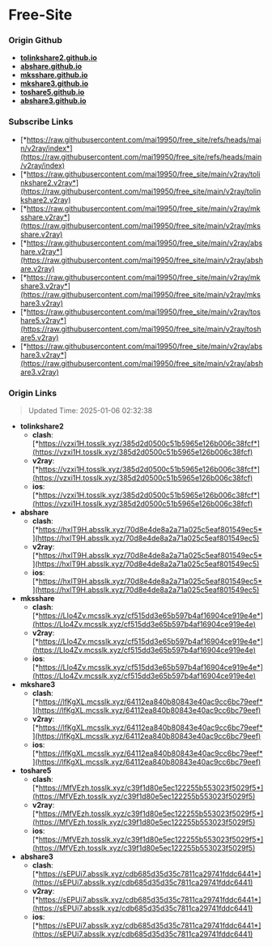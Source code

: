 # Free-Site

### Origin Github

- [**tolinkshare2.github.io**](https://github.com/tolinkshare2/tolinkshare2.github.io)
- [**abshare.github.io**](https://github.com/abshare/abshare.github.io)
- [**mksshare.github.io**](https://github.com/mksshare/mksshare.github.io)
- [**mkshare3.github.io**](https://github.com/mkshare3/mkshare3.github.io)
- [**toshare5.github.io**](https://github.com/toshare5/toshare5.github.io)
- [**abshare3.github.io**](https://github.com/abshare3/abshare3.github.io)

### Subscribe Links

- [*https://raw.githubusercontent.com/mai19950/free_site/refs/heads/main/v2ray/index*](https://raw.githubusercontent.com/mai19950/free_site/refs/heads/main/v2ray/index)
- [*https://raw.githubusercontent.com/mai19950/free_site/main/v2ray/tolinkshare2.v2ray*](https://raw.githubusercontent.com/mai19950/free_site/main/v2ray/tolinkshare2.v2ray)
- [*https://raw.githubusercontent.com/mai19950/free_site/main/v2ray/mksshare.v2ray*](https://raw.githubusercontent.com/mai19950/free_site/main/v2ray/mksshare.v2ray)
- [*https://raw.githubusercontent.com/mai19950/free_site/main/v2ray/abshare.v2ray*](https://raw.githubusercontent.com/mai19950/free_site/main/v2ray/abshare.v2ray)
- [*https://raw.githubusercontent.com/mai19950/free_site/main/v2ray/mkshare3.v2ray*](https://raw.githubusercontent.com/mai19950/free_site/main/v2ray/mkshare3.v2ray)
- [*https://raw.githubusercontent.com/mai19950/free_site/main/v2ray/toshare5.v2ray*](https://raw.githubusercontent.com/mai19950/free_site/main/v2ray/toshare5.v2ray)
- [*https://raw.githubusercontent.com/mai19950/free_site/main/v2ray/abshare3.v2ray*](https://raw.githubusercontent.com/mai19950/free_site/main/v2ray/abshare3.v2ray)

### Origin Links

> Updated Time: 2025-01-06 02:32:38

- **tolinkshare2**
  - **clash**: [*https://vzxi1H.tosslk.xyz/385d2d0500c51b5965e126b006c38fcf*](https://vzxi1H.tosslk.xyz/385d2d0500c51b5965e126b006c38fcf)
  - **v2ray**: [*https://vzxi1H.tosslk.xyz/385d2d0500c51b5965e126b006c38fcf*](https://vzxi1H.tosslk.xyz/385d2d0500c51b5965e126b006c38fcf)
  - **ios**: [*https://vzxi1H.tosslk.xyz/385d2d0500c51b5965e126b006c38fcf*](https://vzxi1H.tosslk.xyz/385d2d0500c51b5965e126b006c38fcf)
- **abshare**
  - **clash**: [*https://hxlT9H.absslk.xyz/70d8e4de8a2a71a025c5eaf801549ec5*](https://hxlT9H.absslk.xyz/70d8e4de8a2a71a025c5eaf801549ec5)
  - **v2ray**: [*https://hxlT9H.absslk.xyz/70d8e4de8a2a71a025c5eaf801549ec5*](https://hxlT9H.absslk.xyz/70d8e4de8a2a71a025c5eaf801549ec5)
  - **ios**: [*https://hxlT9H.absslk.xyz/70d8e4de8a2a71a025c5eaf801549ec5*](https://hxlT9H.absslk.xyz/70d8e4de8a2a71a025c5eaf801549ec5)
- **mksshare**
  - **clash**: [*https://LIo4Zv.mcsslk.xyz/cf515dd3e65b597b4af16904ce919e4e*](https://LIo4Zv.mcsslk.xyz/cf515dd3e65b597b4af16904ce919e4e)
  - **v2ray**: [*https://LIo4Zv.mcsslk.xyz/cf515dd3e65b597b4af16904ce919e4e*](https://LIo4Zv.mcsslk.xyz/cf515dd3e65b597b4af16904ce919e4e)
  - **ios**: [*https://LIo4Zv.mcsslk.xyz/cf515dd3e65b597b4af16904ce919e4e*](https://LIo4Zv.mcsslk.xyz/cf515dd3e65b597b4af16904ce919e4e)
- **mkshare3**
  - **clash**: [*https://lfKgXL.mcsslk.xyz/64112ea840b80843e40ac9cc6bc79eef*](https://lfKgXL.mcsslk.xyz/64112ea840b80843e40ac9cc6bc79eef)
  - **v2ray**: [*https://lfKgXL.mcsslk.xyz/64112ea840b80843e40ac9cc6bc79eef*](https://lfKgXL.mcsslk.xyz/64112ea840b80843e40ac9cc6bc79eef)
  - **ios**: [*https://lfKgXL.mcsslk.xyz/64112ea840b80843e40ac9cc6bc79eef*](https://lfKgXL.mcsslk.xyz/64112ea840b80843e40ac9cc6bc79eef)
- **toshare5**
  - **clash**: [*https://MfVEzh.tosslk.xyz/c39f1d80e5ec122255b553023f5029f5*](https://MfVEzh.tosslk.xyz/c39f1d80e5ec122255b553023f5029f5)
  - **v2ray**: [*https://MfVEzh.tosslk.xyz/c39f1d80e5ec122255b553023f5029f5*](https://MfVEzh.tosslk.xyz/c39f1d80e5ec122255b553023f5029f5)
  - **ios**: [*https://MfVEzh.tosslk.xyz/c39f1d80e5ec122255b553023f5029f5*](https://MfVEzh.tosslk.xyz/c39f1d80e5ec122255b553023f5029f5)
- **abshare3**
  - **clash**: [*https://sEPUi7.absslk.xyz/cdb685d35d35c7811ca29741fddc6441*](https://sEPUi7.absslk.xyz/cdb685d35d35c7811ca29741fddc6441)
  - **v2ray**: [*https://sEPUi7.absslk.xyz/cdb685d35d35c7811ca29741fddc6441*](https://sEPUi7.absslk.xyz/cdb685d35d35c7811ca29741fddc6441)
  - **ios**: [*https://sEPUi7.absslk.xyz/cdb685d35d35c7811ca29741fddc6441*](https://sEPUi7.absslk.xyz/cdb685d35d35c7811ca29741fddc6441)
